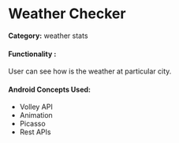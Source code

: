 <h1>Weather Checker</h1>

<p><b>Category:</b> weather stats</p>


<h4>Functionality : </h4>
<p>User can see how is the weather at particular city.  
</p>


<h4>Android Concepts Used:</h4>
<ul>
<li>Volley API</li>
<li>Animation</li>
<li>Picasso</li>
<li>Rest APIs</li>
</ul>

